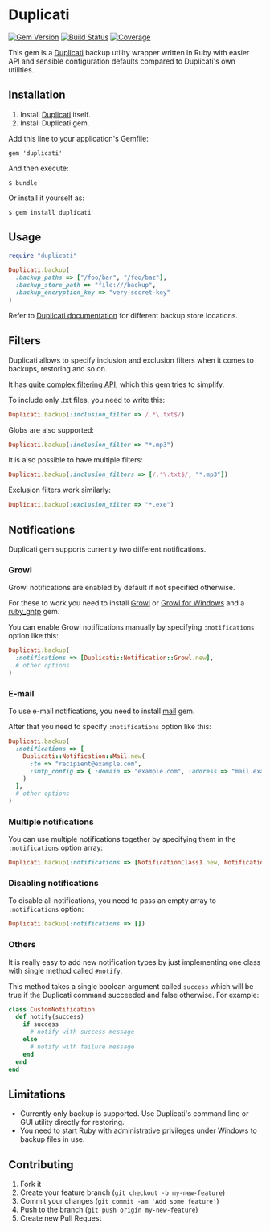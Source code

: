 # Duplicati
[![Gem Version](https://badge.fury.io/rb/duplicati.png)](http://badge.fury.io/rb/duplicati)
[![Build Status](https://secure.travis-ci.org/jarmo/duplicati-rb.png)](http://travis-ci.org/jarmo/duplicati-rb)
[![Coverage](https://coveralls.io/repos/jarmo/duplicati-rb/badge.png?branch=master)](https://coveralls.io/r/jarmo/duplicati-rb)

This gem is a [Duplicati](http://duplicati.com) backup utility wrapper written in Ruby with easier API and sensible configuration defaults compared to Duplicati's own utilities.

## Installation

1. Install [Duplicati](http://duplicati.com) itself.
2. Install Duplicati gem.

Add this line to your application's Gemfile:

    gem 'duplicati'

And then execute:

    $ bundle

Or install it yourself as:

    $ gem install duplicati

## Usage

````ruby
require "duplicati"

Duplicati.backup(
  :backup_paths => ["/foo/bar", "/foo/baz"],
  :backup_store_path => "file:///backup",
  :backup_encryption_key => "very-secret-key"
)
````

Refer to [Duplicati documentation](http://duplicati.com/howtos) for different backup store locations.

## Filters

Duplicati allows to specify inclusion and exclusion filters when it comes to backups, restoring and so on.

It has [quite complex filtering API](https://code.google.com/p/duplicati/wiki/FilterUsage), which this gem tries to simplify.

To include only .txt files, you need to write this:

````ruby
Duplicati.backup(:inclusion_filter => /.*\.txt$/)
````

Globs are also supported:
````ruby
Duplicati.backup(:inclusion_filter => "*.mp3")
````

It is also possible to have multiple filters:
````ruby
Duplicati.backup(:inclusion_filters => [/.*\.txt$/, "*.mp3"])
````

Exclusion filters work similarly:
````ruby
Duplicati.backup(:exclusion_filter => "*.exe")
````

## Notifications

Duplicati gem supports currently two different notifications.

### Growl

Growl notifications are enabled by default if not specified otherwise.

For these to work you need to install [Growl](http://growl.info/) or [Growl for Windows](http://www.growlforwindows.com) and
a [ruby_gntp](https://github.com/snaka/ruby_gntp) gem.

You can enable Growl notifications manually by specifying ````:notifications```` option like this:

````ruby
Duplicati.backup(
  :notifications => [Duplicati::Notification::Growl.new],
  # other options
)
````

### E-mail

To use e-mail notifications, you need to install [mail](https://github.com/mikel/mail) gem.

After that you need to specify ````:notifications```` option like this:

````ruby
Duplicati.backup(
  :notifications => [
    Duplicati::Notification::Mail.new(
      :to => "recipient@example.com",
      :smtp_config => { :domain => "example.com", :address => "mail.example.com" }
    )
  ],
  # other options
)
````


### Multiple notifications

You can use multiple notifications together by specifying them in the ````:notifications```` option array:

````ruby
Duplicati.backup(:notifications => [NotificationClass1.new, NotificationClass2.new, ...])
````

### Disabling notifications

To disable all notifications, you need to pass an empty array to ````:notifications```` option:

````ruby
Duplicati.backup(:notifications => [])
````

### Others

It is really easy to add new notification types by just implementing one class with single method called ````#notify````.

This method takes a single boolean argument called ````success```` which will be true if the Duplicati command succeeded
and false otherwise. For example:

````ruby
class CustomNotification
  def notify(success)
    if success
      # notify with success message
    else
      # notify with failure message
    end
  end
end
````

## Limitations

* Currently only backup is supported. Use Duplicati's command line or GUI utility directly for restoring.
* You need to start Ruby with administrative privileges under Windows to backup files in use.

## Contributing

1. Fork it
2. Create your feature branch (`git checkout -b my-new-feature`)
3. Commit your changes (`git commit -am 'Add some feature'`)
4. Push to the branch (`git push origin my-new-feature`)
5. Create new Pull Request

